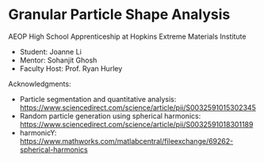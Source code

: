 # Granular Particle Shape Analysis
AEOP High School Apprenticeship at Hopkins Extreme Materials Institute
- Student: Joanne Li
- Mentor: Sohanjit Ghosh
- Faculty Host: Prof. Ryan Hurley

Acknowledgments:
- Particle segmentation and quantitative analysis: https://www.sciencedirect.com/science/article/pii/S0032591015302345
- Random particle generation using spherical harmonics: https://www.sciencedirect.com/science/article/pii/S0032591018301189
- harmonicY: https://www.mathworks.com/matlabcentral/fileexchange/69262-spherical-harmonics
